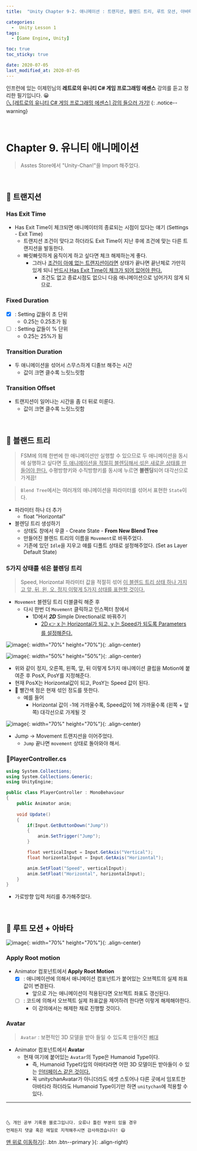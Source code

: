 ```yaml
---
title:  "Unity Chapter 9-2. 애니메이션 : 트랜지션, 블랜드 트리, 루트 모션, 아바타" 

categories:
  -  Unity Lesson 1 
tags:
  - [Game Engine, Unity]

toc: true
toc_sticky: true

date: 2020-07-05
last_modified_at: 2020-07-05
---
```


인프런에 있는 이제민님의 **레트로의 유니티 C# 게임 프로그래밍 에센스** 강의를 듣고 정리한 필기입니다. 😀  
[🌜 [레트로의 유니티 C# 게임 프로그래밍 에센스] 강의 들으러 가기!](https://www.inflearn.com/course/%EC%9C%A0%EB%8B%88%ED%8B%B0-%EA%B2%8C%EC%9E%84-%ED%94%84%EB%A1%9C%EA%B7%B8%EB%9E%98%EB%B0%8D-%EC%97%90%EC%84%BC%EC%8A%A4)
{: .notice--warning}

<br>

# Chapter 9. 유니티 애니메이션

> Asstes Store에서 "Unity-Chan!"을 Import 해주었다.

<br>

## 🔔 트랜지션

### Has Exit Time
- Has Exit Time이 체크되면 애니메이터의 종료되는 시점이 있다는 얘기 (Settings - Exit Time)
  - 트랜지션 조건이 맞다고 하더라도 Exit Time이 지난 후에 조건에 맞는 다른 트랜지션을 발동한다.
  - 빠릿빠릿하게 움직이게 하고 싶다면 체크 해제하는게 좋다.
    - 그러나 <u>조건이 아예 없는 트랜지션이라면</u> 상태가 끝나면 끝난체로 가만히 있게 되니 <u>반드시 Has Exit Time이 체크가 되어 있어야 한다.</u>
      - 조건도 없고 종료시점도 없으니 다음 애니메이션으로 넘어가지 않게 되므로.

### Fixed Duration
- [X] : Setting 값들이 초 단위
  - 0.25는 0.25초가 됨
- [ ] : Setting 값들이 % 단위
  - 0.25는 25%가 됨

### Transition Duration
- 두 애니메이션을 섞어서 스무스하게 디졸브 해주는 시간
  - 값이 크면 클수록 느릿느릿함

### Transition Offset
- 트랜지션이 일어나는 시간을 좀 더 뒤로 미룬다.
  - 값이 크면 클수록 느릿느릿함

<br>

## 🔔 블랜드 트리

> FSM에 의해 한번에 한 애니메이션만 실행할 수 있으므로 두 애니메이션을 동시에 실행하고 싶다면 <u>두 애니메이션을 적절히 블렌딩해서 섞은 새로운 상태를 만들어야 한다.</u> 수평방향키와 수직방향키를 동시에 누르면 **블렌딩**되어 대각선으로 가게끔!

> `Blend Tree`에서는 여러개의 애니메이션을 파라미터를 섞어서 표현한 `State`이다.

- 파라미터 하나 더 추가
  - float "Horizontal"
- 블렌딩 트리 생성하기
  - 상태도 창에서 우클 - Create State - **From New Blend Tree**
  - 만들어진 블렌드 트리의 이름을 `Movement`로 바꿔주었다.
  - 기존에 있던 `Idle`을 지우고 얘를 디폴트 상태로 설정해주었다. (Set as Layer Default State)


### 5가지 상태를 섞은 블렌딩 트리

> Speed, Horizontal 파라미터 값을 적절히 섞어 <u>이 블렌드 트리 상태 하나 가지고 앞, 뒤, 왼, 오, 정지 이렇게 5가지 상태를 표현할 것이다.</u>

- `Movement` 블렌딩 트리 더블클릭 해준 후
  - 다시 한번 더 `Movement` 클릭하고 인스펙터 창에서 
    - 1D에서 ***2D*** Simple Directional로 바꿔주기
      - <u>2D 👉 x 는 Horizontal가 되고, y 는 Speed가 되도록 Parameters를 설정해준다.</u>

![image](https://user-images.githubusercontent.com/42318591/86548981-3cc96100-bf79-11ea-8217-e4084f264be0.png){: width="70%" height="70%"}{: .align-center}

![image](https://user-images.githubusercontent.com/42318591/86549243-06d8ac80-bf7a-11ea-8406-650fa9c88ac7.png){: width="50%" height="50%"}{: .align-center}

- 위와 같이 정지, 오른쪽, 왼쪽, 앞, 뒤 이렇게 5가지 애니메이션 클립을 Motion에 붙여준 후 PosX, PosY를 지정해준다.
- 현재 PosX는 Horizontal값이 되고, PosY는 Speed 값이 된다. 
- 🔴 빨간색 점은 현재 섞인 정도를 뜻한다.
  - 예를 들어
    - Horizontal 값이 -1에 가까울수록, Speed값이 1에 가까울수록 (왼쪽 + 앞쪽) 대각선으로 가게될 것


![image](https://user-images.githubusercontent.com/42318591/86549027-67b3b500-bf79-11ea-8d23-422ae8f2a86f.png){: width="70%" height="70%"}{: .align-center}

- Jump -> Movement 트랜지션을 이어주었다.
  - `Jump` 끝나면 `movement` 상태로 돌아와야 해서.

### 📜PlayerController.cs

```c#
using System.Collections;
using System.Collections.Generic;
using UnityEngine;

public class PlayerController : MonoBehaviour
{
    public Animator anim;
    
    void Update()
    {
        if(Input.GetButtonDown("Jump"))
        {
            anim.SetTrigger("Jump");
        }

        float verticalInput = Input.GetAxis("Vertical");
        float horizontalInput = Input.GetAxis("Horizontal");

        anim.SetFloat("Speed", verticalInput);
        anim.SetFloat("Horizontal", horizontalInput);
    }
}
```

- 가로방향 입력 처리를 추가해주었다.

<br>

## 🔔 루트 모션 + 아바타

![image](https://user-images.githubusercontent.com/42318591/86550343-1279a280-bf7d-11ea-9933-45bef01f8377.png){: width="70%" height="70%"}{: .align-center}

### Apply Root motion 

- Animator 컴포넌트에서 **Apply Root Motion**
  - [X] : 애니메이션에 의해서 애니메이션 컴포넌트가 붙어있는 오브젝트의 실제 좌표값이 변경된다.
    - 앞으로 가는 애니메이션이 적용된다면 오브젝트 좌표도 갱신된다.
  - [ ] : 코드에 의해서 오브젝트 실제 좌표값을 제어하려 한다면 이렇게 해제해야한다.
    - 이 강의에서는 해제한 채로 진행할 것이다.

### Avatar

> `Avatar` : 보편적인 3D 모델을 받아 들일 수 있도록 만들어진 <u>뼈대</u> 

- Animator 컴포넌트에서 **Avatar**
  - 현재 여기에 붙어있는 `Avatar`의 Type은 Humanoid Type이다.
    - 즉, Humanoid Type타입의 아바타라면 어떤 3D 모델이든 받아들이 수 있는 <u>인터페이스 같은 것이다.</u> 
    - 꼭 unitychanAvatar가 아니더라도 에셋 스토어나 다른 곳에서 임포트한 아바타라 하더라도 Humanoid Type이기만 하면 `unitychan`에 적용할 수 있다.

***
<br>

    🌜 개인 공부 기록용 블로그입니다. 오류나 틀린 부분이 있을 경우 
    언제든지 댓글 혹은 메일로 지적해주시면 감사하겠습니다! 😄

[맨 위로 이동하기](#){: .btn .btn--primary }{: .align-right}

<br>